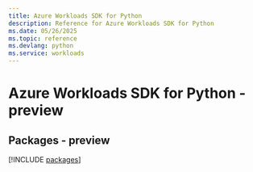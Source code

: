 ```yaml
---
title: Azure Workloads SDK for Python
description: Reference for Azure Workloads SDK for Python
ms.date: 05/26/2025
ms.topic: reference
ms.devlang: python
ms.service: workloads
---
```

# Azure Workloads SDK for Python - preview
## Packages - preview
[!INCLUDE [packages](workloads-index.md)]